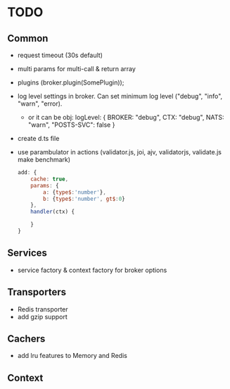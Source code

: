 # TODO

## Common
- request timeout (30s default)
- multi params for multi-call & return array
- plugins (broker.plugin(SomePlugin));
- log level settings in broker. Can set minimum log level ("debug", "info", "warn", "error). 
	- or it can be obj:
		logLevel: {
			BROKER: "debug",
			CTX: "debug",
			NATS: "warn",
			"POSTS-SVC": false
		}


- create d.ts file
- use parambulator in actions (validator.js, joi, ajv, validatorjs, validate.js make benchmark)
	```js
	add: {
		cache: true,
		params: {
			a: {type$:'number'},
			b: {type$:'number', gt$:0}
		},
		handler(ctx) {

		}
	}
	```

## Services
- service factory & context factory for broker options

## Transporters
- Redis transporter
- add gzip support

## Cachers
- add lru features to Memory and Redis

## Context
